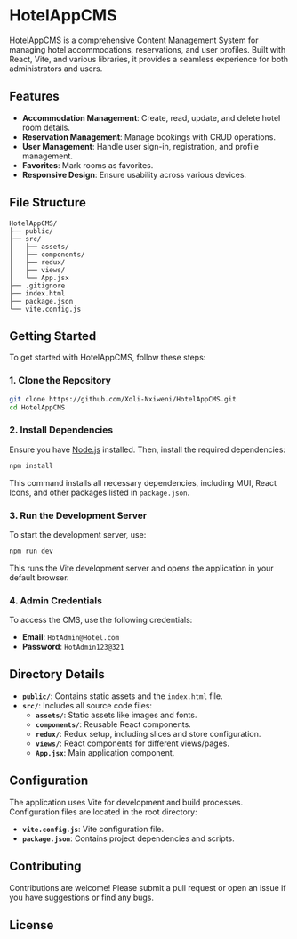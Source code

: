
# HotelAppCMS

HotelAppCMS is a comprehensive Content Management System for managing hotel accommodations, reservations, and user profiles. Built with React, Vite, and various libraries, it provides a seamless experience for both administrators and users.

## Features

- **Accommodation Management**: Create, read, update, and delete hotel room details.
- **Reservation Management**: Manage bookings with CRUD operations.
- **User Management**: Handle user sign-in, registration, and profile management.
- **Favorites**: Mark rooms as favorites.
- **Responsive Design**: Ensure usability across various devices.

## File Structure

```
HotelAppCMS/
├── public/
├── src/
│   ├── assets/
│   ├── components/
│   ├── redux/
│   ├── views/
│   └── App.jsx
├── .gitignore
├── index.html
├── package.json
└── vite.config.js
```

## Getting Started

To get started with HotelAppCMS, follow these steps:

### 1. Clone the Repository

```bash
git clone https://github.com/Xoli-Nxiweni/HotelAppCMS.git
cd HotelAppCMS
```

### 2. Install Dependencies

Ensure you have [Node.js](https://nodejs.org/) installed. Then, install the required dependencies:

```bash
npm install
```

This command installs all necessary dependencies, including MUI, React Icons, and other packages listed in `package.json`.

### 3. Run the Development Server

To start the development server, use:

```bash
npm run dev
```

This runs the Vite development server and opens the application in your default browser.

### 4. Admin Credentials

To access the CMS, use the following credentials:

- **Email**: `HotAdmin@Hotel.com`
- **Password**: `HotAdmin123@321`

## Directory Details

- **`public/`**: Contains static assets and the `index.html` file.
- **`src/`**: Includes all source code files:
  - **`assets/`**: Static assets like images and fonts.
  - **`components/`**: Reusable React components.
  - **`redux/`**: Redux setup, including slices and store configuration.
  - **`views/`**: React components for different views/pages.
  - **`App.jsx`**: Main application component.

## Configuration

The application uses Vite for development and build processes. Configuration files are located in the root directory:

- **`vite.config.js`**: Vite configuration file.
- **`package.json`**: Contains project dependencies and scripts.

## Contributing

Contributions are welcome! Please submit a pull request or open an issue if you have suggestions or find any bugs.

## License

